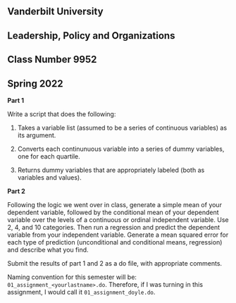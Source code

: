 ## Vanderbilt University
## Leadership, Policy and Organizations
## Class Number 9952
## Spring 2022

**Part 1**

Write a script that does the following:

1.  Takes a variable list (assumed to be a series of continuous variables) as its argument.

2.  Converts each continunuous variable into a series of dummy variables, one for each quartile.

3.  Returns dummy variables that are appropriately labeled (both as
    variables and values).

**Part 2**

Following the logic we went over in class, generate a simple mean of
your dependent variable, followed by the conditional mean of your
dependent variable over the levels of a continuous or ordinal
independent variable. Use 2, 4, and 10 categories. Then run a regression
and predict the dependent variable from your independent variable.
Generate a mean squared error for each type of prediction (unconditional
and conditional means, regression) and describe what you find.

Submit the results of part 1 and 2 as a do file, with appropriate
comments. 

Naming convention for this semester will be: `01_assignment_<yourlastname>.do`.
Therefore, if I was turning in this assignment, I would call it `01_assignment_doyle.do`.


